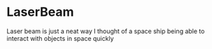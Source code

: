 # LaserBeam
Laser beam is just a neat way I thought of a space ship being able to interact with objects in space quickly
